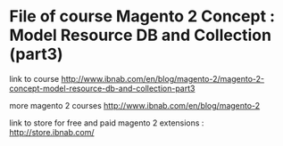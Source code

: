 # File of course Magento 2 Concept : Model Resource DB and Collection (part3)


link to course http://www.ibnab.com/en/blog/magento-2/magento-2-concept-model-resource-db-and-collection-part3

more magento 2 courses http://www.ibnab.com/en/blog/magento-2

link to store for free and paid magento 2 extensions : http://store.ibnab.com/
